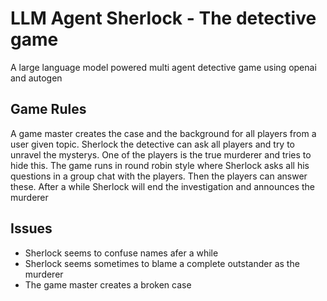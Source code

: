 # LLM Agent Sherlock - The detective game
A large language model powered multi agent detective game using openai and autogen

## Game Rules
A game master creates the case and the background for all players from a user given topic.
Sherlock the detective can ask all players and try to unravel the mysterys.
One of the players is the true murderer and tries to hide this.
The game runs in round robin style where Sherlock asks all his questions in a group chat with the players. Then the players can answer these.
After a while Sherlock will end the investigation and announces the murderer

## Issues
* Sherlock seems to confuse names afer a while
* Sherlock seems sometimes to blame a complete outstander as the murderer
* The game master creates a broken case
